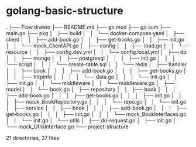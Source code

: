 # golang-basic-structure

.
├── Flow.drawio
├── README.md
├── go.mod
├── go.sum
├── main.go
├── pkg
│   ├── build
│   │   └── docker-compose.yaml
│   ├── client
│   │   ├── add-book.go
│   │   ├── get-books.go
│   │   ├── init.go
│   │   └── mock_ClientAPI.go
│   ├── config
│   │   ├── load.go
│   │   └── resource
│   │       ├── config.dev.yml
│   │       └── config.local.yml
│   ├── db
│   │   ├── mongo
│   │   ├── postgresql
│   │   │   ├── init.go
│   │   │   └── script
│   │   │       └── create-table.sql
│   │   └── redis
│   ├── handler
│   │   ├── book
│   │   │   ├── add-book.go
│   │   │   ├── get-books.go
│   │   │   ├── httpinfo
│   │   │   │   └── data.go
│   │   │   └── init.go
│   │   ├── init.go
│   │   └── middleware
│   │       └── middleware.go
│   ├── model
│   │   └── book.go
│   ├── repository
│   │   ├── book
│   │   │   ├── add-book.go
│   │   │   ├── get-books.go
│   │   │   ├── init.go
│   │   │   ├── mock_BookRepository.go
│   │   │   └── repo.go
│   │   └── init.go
│   ├── service
│   │   ├── book
│   │   │   ├── add-book.go
│   │   │   ├── get-books.go
│   │   │   ├── init.go
│   │   │   └── mock_BookInterfaces.go
│   │   └── init.go
│   └── utils
│       ├── do-request.go
│       ├── init.go
│       └── mock_UtilsInterface.go
└── project-structure

21 directories, 37 files
